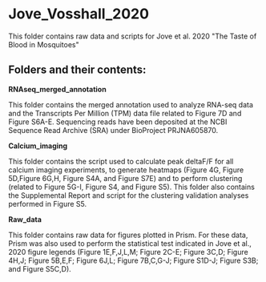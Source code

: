 # Jove_Vosshall_2020
This folder contains raw data and scripts for Jove et al. 2020 "The Taste of Blood in Mosquitoes"

## Folders and their contents:

**RNAseq_merged_annotation**

This folder contains the merged annotation used to analyze RNA-seq data and the Transcripts Per Million (TPM) data file related to Figure 7D and Figure S6A-E. Sequencing reads have been deposited at the NCBI Sequence Read Archive (SRA) under BioProject PRJNA605870.

**Calcium_imaging**

This folder contains the script used to calculate peak deltaF/F for all calcium imaging experiments, to generate heatmaps (Figure 4G, Figure 5D,Figure 6G,H, Figure S4A, and Figure S7E) and to perform clustering (related to Figure 5G-I, Figure S4, and Figure S5). This folder also contains the Supplemental Report and script for the clustering validation analyses performed in Figure S5. 

**Raw_data**

This folder contains raw data for figures plotted in Prism. For these data, Prism was also used to perform the statistical test indicated in Jove et al., 2020 figure legends (Figure 1E,F,J,L,M; Figure 2C-E; Figure 3C,D; Figure 4H,J; Figure 5B,E,F; Figure 6J,L; Figure 7B,C,G-J; Figure S1D-J; Figure S3B; and Figure S5C,D). 




